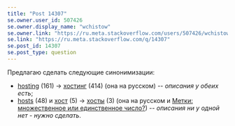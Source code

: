 ```yaml
---
title: "Post 14307"
se.owner.user_id: 507426
se.owner.display_name: "wchistow"
se.owner.link: "https://ru.meta.stackoverflow.com/users/507426/wchistow"
se.link: "https://ru.meta.stackoverflow.com/q/14307"
se.post_id: 14307
se.post_type: question
---
```

<p>Предлагаю сделать следующие синонимизации:</p>
<ul>
<li><a href="https://ru.stackoverflow.com/questions/tagged/hosting" class="s-tag post-tag" title="показать вопросы с меткой [hosting]" aria-label="показать вопросы с меткой [hosting]" rel="tag" aria-labelledby="tag-hosting-tooltip-container" data-tag-menu-origin="Unknown">hosting</a> (161) -&gt; <a href="https://ru.stackoverflow.com/questions/tagged/%d1%85%d0%be%d1%81%d1%82%d0%b8%d0%bd%d0%b3" class="s-tag post-tag" title="показать вопросы с меткой [хостинг]" aria-label="показать вопросы с меткой [хостинг]" rel="tag" aria-labelledby="tag-хостинг-tooltip-container" data-tag-menu-origin="Unknown">хостинг</a> (414) (она на русском) -- <em>описания у обеих есть</em>;</li>
<li><a href="https://ru.stackoverflow.com/questions/tagged/hosts" class="s-tag post-tag" title="показать вопросы с меткой [hosts]" aria-label="показать вопросы с меткой [hosts]" rel="tag" aria-labelledby="tag-hosts-tooltip-container" data-tag-menu-origin="Unknown">hosts</a> (48) и <a href="https://ru.stackoverflow.com/questions/tagged/%d1%85%d0%be%d1%81%d1%82" class="s-tag post-tag" title="показать вопросы с меткой [хост]" aria-label="показать вопросы с меткой [хост]" rel="tag" aria-labelledby="tag-хост-tooltip-container" data-tag-menu-origin="Unknown">хост</a> (5) -&gt; <a href="https://ru.stackoverflow.com/questions/tagged/%d1%85%d0%be%d1%81%d1%82%d1%8b" class="s-tag post-tag" title="показать вопросы с меткой [хосты]" aria-label="показать вопросы с меткой [хосты]" rel="tag" aria-labelledby="tag-хосты-tooltip-container" data-tag-menu-origin="Unknown">хосты</a> (3) (она на русском и <a href="https://ru.meta.stackoverflow.com/q/327">Метки: множественное или единственное число?</a>) -- <em>описания ни у одной нет - нужно сделать</em>.</li>
</ul>
